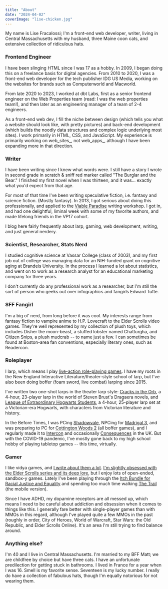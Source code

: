 ```yaml
---
title: "About"
date: "2024-04-02"
coverImage: "lise-chicken.jpg"
---
```


My name is Lise Fracalossi; I'm a front-end web developer, writer, living in Central Massachusetts with my husband, three Maine coon cats, and extensive collection of ridiculous hats.

### Frontend Engineer

I have been slinging HTML since I was 17 as a hobby. In 2009, I began doing this on a freelance basis for digital agencies. From 2010 to 2020, I was a front-end web developer for the tech publisher IDG US Media, working on the websites for brands such as Computerworld and Macworld. 

From late 2020 to 2023, I worked at dbt Labs, first as a senior frontend engineer on the Web Properties team (read: I was the web properties team!), and then later as an engineering manager of a team of 2-4 engineers.

As a front-end web dev, I fill the niche between design (which tells you what a website should look like, with pretty pictures) and back-end development (which builds the noodly data structures and complex logic underlying most sites). I work primarily in HTML, CSS, and JavaScript. My experience is primarily working on web_sites_, not web_apps_, although I have been expanding more in that direction. 


### Writer

I have been writing since I knew what words were. I still have a story I wrote in second grade in scratch & sniff red marker called "The Burglar and the Bear." I finished my first novel when I was thirteen, and it was... exactly what you'd expect from that age.

For most of that time I've been writing speculative fiction, i.e. fantasy and science fiction. (Mostly fantasy). In 2013, I got serious about doing this professionally, and applied to the [Viable Paradise](http://viableparadise.net/) writing workshop. I got in, and had one delightful, liminal week with some of my favorite authors, and made lifelong friends in the VP17 cohort.

I blog here fairly frequently about larp, gaming, web development, writing, and just general nerdery.

### Scientist, Researcher, Stats Nerd

I studied cognitive science at Vassar College (class of 2003), and my first job out of college was managing data for an NIH-funded grant on cognitive aging at Brandeis University. In the process I learned a lot about statistics, and went on to work as a research analyst for an educational marketing company for three years.

I don't currently do any professional work as a researcher, but I'm still the sort of person who geeks out over infographics and fangirls Edward Tufte.

### SFF Fangirl

I'm a big ol' nerd, from long before it was cool. My interests range from fantasy fiction to vampire anime to H.P. Lovecraft to the Elder Scrolls video games. They're well represented by my collection of plush toys, which includes Disher the moon-beast, a stuffed lobster named Chatturgha, and Citizen Snips, a plush mudcrab -- to name just a few. I can sometimes be found at Boston-area fan conventions, especially literary ones, such as Readercon.

### Roleplayer

I larp, which means I play [live-action role-playing games](http://en.wikipedia.org/wiki/Live_action_role-playing_game). I have my roots in the New England Interactive Literature/theater-style school of larp, but I've also been doing boffer (foam sword, live combat) larping since 2015.

I've written two one-shot larps in the theater larp style: [Cracks in the Orb](http://electric-monk.net/cracks/), a 4-hour, 23-player larp in the world of Steven Brust's Dragaera novels, and [League of Extraordinary Hogwarts Students](http://electric-monk.net/league/), a 4-hour, 25-player larp set at a Victorian-era Hogwarts, with characters from Victorian literature and history.

In the Before Times, I was PCing [Shadowvale](https://shadowvalelarp.wordpress.com/), NPCing for [Madrigal 3](https://madrigallarp.wordpress.com/), and was preparing to PC for [Cottington Woods 2](http://www.cottingtonwoods.com/) (all boffer games), and I regularly made it to [Intercon](https://interconlarp.org/) and occasionally [Consequences](https://ishtari.co.uk/consequences/) in the UK. But with the COVID-19 pandemic, I've mostly gone back to my high school hobby of playing tabletop games -- this time, virtually.

### Gamer

I like vidya games, and [I write about them a lot](http://www.lisefrac.net/tag/computer-games/). [I'm slightly obsessed with the Elder Scrolls series and its deep lore](http://www.lisefrac.net/log/why-i-love-the-elder-scrolls-games-part-one-of-two/), but I enjoy lots of open-ended, sandbox-y games. Lately I've been playing through the [Itch Bundle for Racial Justice and Equality](http://www.lisefrac.net/log/playing-video-games-for-racial-justice-part-1-of/) and spending too much time walking [The Trail](https://apps.apple.com/us/app/the-trail/id1147002179) (the mobile version).

Since I have ADHD, my dopamine receptors are all messed up, which means I need to be careful about addiction and obsession when it comes to things like this. I generally fare better with single-player games than with MMOs in this regard, although I've played quite a few MMOs in the past (roughly in order, City of Heroes, World of Warcraft, Star Wars: the Old Republic, and Elder Scrolls Online). It's an area I'm still trying to find balance around.

### Anything else?

I'm 40 and I live in Central Massachusetts. I'm married to my BFF Matt; we are childfree by choice but have three cats. I have an unfortunate predilection for getting stuck in bathrooms. I lived in France for a year when I was 16. Smell is my favorite sense. Seventeen is my lucky number. I really do have a collection of fabulous hats, though I'm equally notorious for not wearing them.
